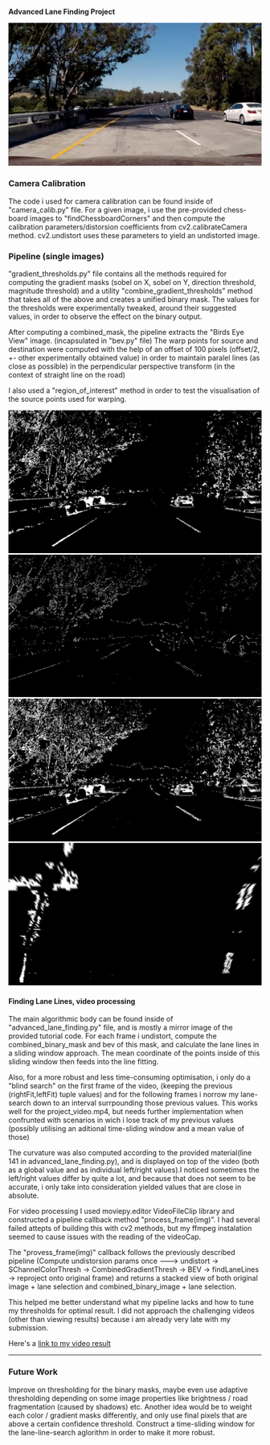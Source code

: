 **Advanced Lane Finding Project**


[//]: # (Image References)

[image1]: ./output_images/original.jpg "Original"
[image2]: ./output_images/1SChan.jpg "S Channel Binary Mask"
[image3]: ./output_images/2GradientCombined.jpg "Combined Sobel Gradients Mask"
[image4]: ./output_images/3CombinedThresholds.jpg "Combined Color+Gradient Thresholds"
[image5]: ./output_images/4Bev.jpg "Birds Eye Viuew of the Combined Mask"
[video1]: ./output.mp4 "Output Video"


![alt text][image1]

### Camera Calibration

The code i used for camera calibration can be found inside of "camera_calib.py" file.
For a given image, i use the pre-provided chess-board images to "findChessboardCorners" and then compute the calibration parameters/distorsion coefficients from cv2.calibrateCamera method.
cv2.undistort uses these parameters to yield an undistorted image.

### Pipeline (single images)

"gradient_thresholds.py" file contains all the methods required for computing the gradient masks (sobel on X, sobel on Y, direction threshold, magnitude threshold) and a utility "combine_gradient_thresholds" method that takes all of the above and creates a unified binary mask.
The values for the thresholds were experimentally tweaked, around their suggested values, in order to observe the effect on the binary output.

After computing a combined_mask, the pipeline extracts the "Birds Eye View" image. (incapsulated in "bev.py" file)
The warp points for source and destination were computed with the help of an offset of 100 pixels (offset/2, +- other experimentally obtained value) in order to maintain paralel lines (as close as possible) in the perpendicular perspective transform (in the context of straight line on the road)

I also used a "region_of_interest" method in order to test the visualisation of the source points used for warping.

![alt text][image2]
![alt text][image3]
![alt text][image4]
![alt text][image5]

#### Finding Lane Lines, video processing

The main algorithmic body can be found inside of "advanced_lane_finding.py" file, and is mostly a mirror image of the provided tutorial code.
For each frame i undistort, compute the combined_binary_mask and bev of this mask, and calculate the lane lines in a sliding window approach. 
The mean coordinate of the points inside of this sliding window then feeds into the line fitting.

Also, for a more robust and less time-consuming optimisation,  i only do a "blind search" on the first frame of the video, (keeping the previous (rightFit,leftFit) tuple values) and for the following frames i norrow my lane-search down to an interval surrpounding those previous values. This works well for the project_video.mp4, but needs further implementation when confrunted with scenarios in wich i lose track of my previous values (possibly utilising an aditional time-sliding window and a mean value of those)

The curvature was also computed according to the provided material(line 141 in advanced_lane_finding.py), and is displayed on top of the video (both as a global value and as individual left/right values).I noticed sometimes the left/right values differ by quite a lot, and because that does not seem to be accurate, i only take into consideration yielded values that are close in absolute.

For video processing I used moviepy.editor VideoFileClip library and constructed a pipeline callback method "process_frame(img)". 
I had several failed attepts of building this with cv2 methods, but my ffmpeg instalation seemed to cause issues with the reading of the videoCap.

The "provess_frame(img)" callback follows the previously described pipeline (Compute undistorsion params once ---> undistort -> SChannelColorThresh -> CombinedGradientThresh -> BEV -> findLaneLines -> reproject onto original frame) and returns a stacked view of both original image + lane selection and combined_binary_image + lane selection.

This helped me better understand what my pipeline lacks and how to tune my thresholds for optimal result.
I did not approach the challenging videos (other than viewing results) because i am already very late with my submission.


Here's a [link to my video result](./project_video.mp4)

---

### Future Work

Improve on thresholding for the binary masks, maybe even use adaptive thresholding depending on some image properties like brightness / road fragmentation (caused by shadows) etc.
Another idea would be to weight each color / gradient masks differently, and only use final pixels that are above a certain confidence threshold.
Construct a time-sliding window for the lane-line-search aglorithm in order to make it more robust.



